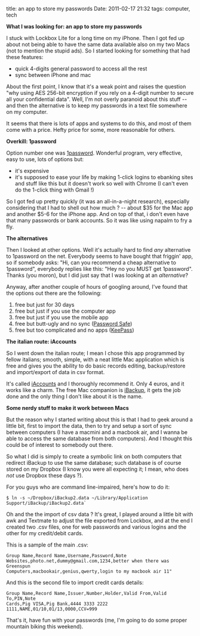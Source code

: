 title: an app to store my passwords
Date: 2011-02-17 21:32
tags: computer, tech
 

**What I was looking for: an app to store my passwords**

I stuck with Lockbox Lite for a long time on my iPhone. Then I got fed up
about not being able to have the same data available also on my two Macs (not
to mention the stupid ads). So I started looking for something that had these
features:

* quick 4-digits general password to access all the rest
* sync between iPhone and mac

About the first point, I know that it's a weak point and raises the question
"why using AES 256-bit encryption if you rely on a 4-digit number to secure
all your confidential data". Well, I'm not overly paranoid about this stuff --
and then the alternative is to keep my passwords in a text file somewhere on
my computer.

It seems that there is lots of apps and systems to do this, and most of them
come with a price. Hefty price for some, more reasonable for others.

**Overkill: 1password**

Option number one was [1password](http://agilewebsolutions.com/onepassword).
Wonderful program, very effective, easy to use, lots of options but:

* it's expensive
* it's supposed to ease your life by making 1-click logins to ebanking sites and stuff like this but it doesn't work so well with Chrome (I can't even do the 1-click thing with Gmail !)

So I got fed up pretty quickly (it was an all-in-a-night research), especially
considering that I had to shell out how much ? -- about $35 for the Mac app
and another $5-6 for the iPhone app. And on top of that, i don't even have
that many passwords or bank accounts. So it was like using napalm to fry a
fly.

**The alternatives**

Then I looked at other options. Well it's actually hard to find _any_
alternative to 1password on the net. Everybody seems to have bought that
friggin' app, so if somebody asks: "Hi, can you recommend a cheap alternative
to 1password", everybody replies like this: "Hey no you MUST get 1password".
Thanks (you moron), but I did just say that I was looking at an _alternative_?

Anyway, after another couple of hours of googling around, I've found that the
options out there are the following:

1. free but just for 30 days
2. free but just if you use the computer app
3. free but just if you use the mobile app
4. free but butt-ugly and no sync ([Password Safe](http://passwordsafe.sourceforge.net/))
5. free but too complicated and no apps ([KeePass](http://keepass.info/))

**The italian route: iAccounts**

So I went down the italian route; I mean I chose this app programmed by fellow
italians; smooth, simple, with a neat little Mac application which is free and
gives you the ability to do basic records editing, backup/restore and
import/export of data in csv format.

It's called [iAccounts](http://www.venticentostudio.it/site/iAccounts.htm) and
I thoroughly recommend it. Only 4 euros, and it works like a charm. The free
Mac companion is [iBackup](http://www.venticentostudio.it/site/iBackup.htm),
it gets the job done and the only thing I don't like about it is the name.

**Some nerdy stuff to make it work between Macs**

But the reason why I started writing about this is that I had to geek around a
little bit, first to import the data, then to try and setup a sort of sync
between computers (I have a macmini and a macbook air, and I wanna be able to
access the same database from both computers). And I thought this could be of
interest to somebody out there.

So what I did is simply to create a symbolic link on both computers that
redirect iBackup to use the same database; such database is of course stored
on my Dropbox (I know you were all expecting it; I mean, who does _not_ use
Dropbox these days ?).

For you guys who are command line-impaired, here's how to do it:

	$ ln -s ~/Dropbox/iBackup2.data ~/Library/Application Support/iBackup/iBackup2.data`

Oh and the the import of csv data ? It's great, I played around a little bit
with awk and Textmate to adjust the file exported from Lockbox, and at the end
I created two .csv files, one for web passwords and various logins and the
other for my credit/debit cards.

This is a sample of the main .csv:

    
    Group Name,Record Name,Username,Password,Note
    Websites,photo.net,dummy@gmail.com,1234,better when there was Greenspun
    Computers,macbookair,genius,qwerty,login to my macbook air 11"

And this is the second file to import credit cards details:

    
    Group Name,Record Name,Issuer,Number,Holder,Valid From,Valid To,PIN,Note
    Cards,Pig VISA,Pig Bank,4444 3333 2222 1111,NAME,01/10,01/13,0000,CCV=999  

That's it, have fun with your passwords (me, I'm going to do some proper
mountain biking this weekend).

